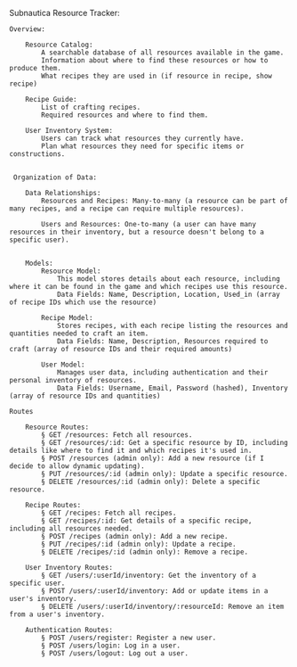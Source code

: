 
Subnautica Resource Tracker:

	Overview:
	
		Resource Catalog:
			A searchable database of all resources available in the game.
			Information about where to find these resources or how to produce them.
			What recipes they are used in (if resource in recipe, show recipe)
		
		Recipe Guide:
			List of crafting recipes.
			Required resources and where to find them.
		
		User Inventory System:
			Users can track what resources they currently have.
			Plan what resources they need for specific items or constructions.


	 Organization of Data:
		
		Data Relationships:
			Resources and Recipes: Many-to-many (a resource can be part of many recipes, and a recipe can require multiple resources).
			
			Users and Resources: One-to-many (a user can have many resources in their inventory, but a resource doesn't belong to a specific user).
		
		
		Models:
			Resource Model:
				This model stores details about each resource, including where it can be found in the game and which recipes use this resource.
				Data Fields: Name, Description, Location, Used_in (array of recipe IDs which use the resource)
				
			Recipe Model:
				Stores recipes, with each recipe listing the resources and quantities needed to craft an item.
				Data Fields: Name, Description, Resources required to craft (array of resource IDs and their required amounts)
			
			User Model:
				Manages user data, including authentication and their personal inventory of resources.
				Data Fields: Username, Email, Password (hashed), Inventory (array of resource IDs and quantities)
		
	Routes
		
		Resource Routes:
			§ GET /resources: Fetch all resources.
			§ GET /resources/:id: Get a specific resource by ID, including details like where to find it and which recipes it's used in.
			§ POST /resources (admin only): Add a new resource (if I decide to allow dynamic updating).
			§ PUT /resources/:id (admin only): Update a specific resource.
			§ DELETE /resources/:id (admin only): Delete a specific resource.
		
		Recipe Routes:
			§ GET /recipes: Fetch all recipes.
			§ GET /recipes/:id: Get details of a specific recipe, including all resources needed.
			§ POST /recipes (admin only): Add a new recipe.
			§ PUT /recipes/:id (admin only): Update a recipe.
			§ DELETE /recipes/:id (admin only): Remove a recipe.
		
		User Inventory Routes:
			§ GET /users/:userId/inventory: Get the inventory of a specific user.
			§ POST /users/:userId/inventory: Add or update items in a user's inventory.
			§ DELETE /users/:userId/inventory/:resourceId: Remove an item from a user's inventory.
		
		Authentication Routes:
			§ POST /users/register: Register a new user.
			§ POST /users/login: Log in a user.
			§ POST /users/logout: Log out a user.

